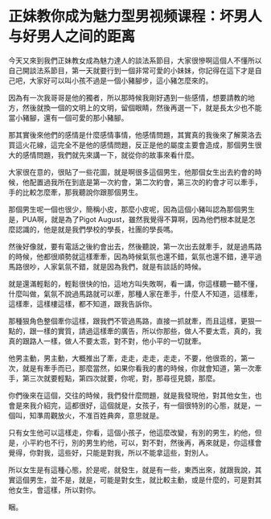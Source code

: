 # 正妹教你成为魅力型男视频课程：坏男人与好男人之间的距离

今天又來到我們正妹教女成為魅力達人的談法系節目，大家很慘啊這個人不懂所以自己開談法系節目，第一天就要行到一個非常可愛的小妹妹，你記得在這下才是自己吧，大家好可以叫小孩不過是一個小豬腳步，這小豬怎麼來的。

因為有一次我哥哥是他的獨者，所以那時候我剛好遇到一些感情，想要請教的地方，然後就換一個的文明上的文明，留個眼睛，然後再選一下，就是長太少也不能當小豬腳，還有一個可愛的那小豬腳。

那其實後來他們的感情是什麼感情事情，他感情問題，其實真的我後來了解萊洛去買這火花線，這完全不是他的感情問題，反正是他的屬度主要會造成，那個男生很大的感情問題，我們就先來講一下，就從你的故事來看什麼。

大家很在意的，很貼了一些花圖，就是啊很多這個男生，他那個女生出去約會的時候，他配置過我所在到底是第一次約會，第二次約會，第三次的約會才可以牽手，手的比較怎麼牽，那我聽說你跟那個男生。

那個男生呢一個也很少，簡稱小皮，那麼小皮呢，因為這個小豬叫認為那個男生是，PUA啊，就是為了Pigot August，雖然我覺得不算啊，因為他們根本就是怎麼認識的，他是就是我們學校的學長，社團的學長嗎。

然後好像就，要有電話之後約會出去，然後聽說，第一次出去就牽手，就是過馬路的時候，他都很順勢就這樣牽牽，因為時候氣氛也還不錯，氣氛也還不錯，連平過馬路很吵，人家氣氛不錯，就是因為我們，就是有談話的時候。

就是還滿輕鬆的，輕鬆很快的怕，這地方叫失敗啊，看一講，你這樣聽一聽不懂，什麼叫做，氣氛不說過馬路就可以牽，那種人家在牽手，什麼人不知道，這樣牽，這樣牽，這樣樓這樣，都不知道，跟我告訴你。

那種狠角色整個牽你這樣，跟我們不管過馬路，直接一抓就牽，而且這樣，更狠一點的，跟一樣的實質，請過這樣牽的廣告，所以你那些，做人不要太乖，真的，我真的跟路人一樣，做人不要太乖，對不對，他小平的一切就牽。

他男主動，男主動，大概推出了牽，走走，走走，走走，不要，他很乖的，第一次，就是有牽手而已，那麼當然，如果你看我的書的時候，你就會知道，第一次牽手，第三次就要輕點，第四次就要，你呢，對，那尋徑見鏡，那麼。

你們後來在這個，交往的時候，我們發什麼問題，就是我發現他，對其他女生，也會是來我介紹完，這都很好，這個就是，女孩子，有一個很特別的心態，就是，一個叫，知準周觀放火，不准百姓典奔，意思就是。

只有女生他可以這樣走，你看，這個小孩子，他這麼改變，有別的男生，約他，但是，小平約也不行，別的男生約他，可以，對不對，然後再，再來就是，你這樣會覺得，你對我，這些好，只能是對我，所以不能拿這些，對別人。

所以女生是有這種心態，於是呢，就發生，就是有一些，東西出來，就跟我說，其實這個男生，並不是，就是，可能是對女生，就比較主動，或是什麼的，可是對其他女生，會這樣，所以對你。

睏。